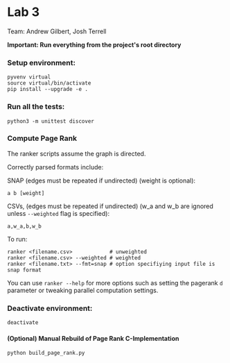 # Lab 3

Team: Andrew Gilbert, Josh Terrell

**Important: Run everything from the project's root directory**

### Setup environment:
```
pyvenv virtual
source virtual/bin/activate
pip install --upgrade -e .
```

### Run all the tests:
`python3 -m unittest discover`

### Compute Page Rank
The ranker scripts assume the graph is directed.

Correctly parsed formats include:

SNAP (edges must be repeated if undirected) (weight is optional):
```
a b [weight]
```
CSVs, (edges must be repeated if undirected) (w\_a and w\_b are ignored unless
`--weighted` flag is specified):
```
a,w_a,b,w_b
```

To run:
```
ranker <filename.csv>            # unweighted
ranker <filename.csv> --weighted # weighted
ranker <filename.txt> --fmt=snap # option specifiying input file is snap format
```

You can use `ranker --help` for more options such as setting the pagerank `d`
parameter or tweaking parallel computation settings.

### Deactivate environment:
```bash
deactivate
```

#### (Optional) Manual Rebuild of Page Rank C-Implementation
```bash
python build_page_rank.py
```
